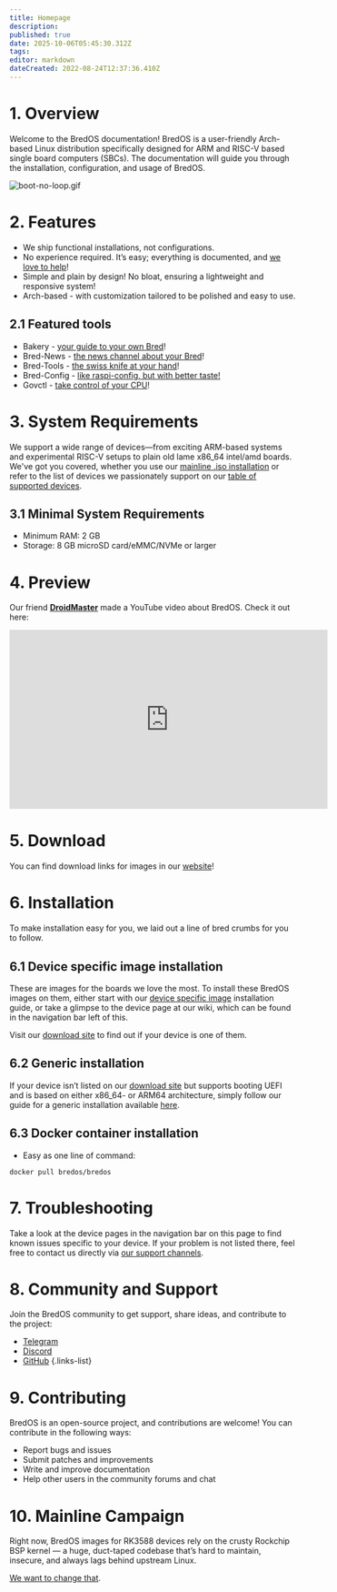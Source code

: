 ```yaml
---
title: Homepage
description: 
published: true
date: 2025-10-06T05:45:30.312Z
tags: 
editor: markdown
dateCreated: 2022-08-24T12:37:36.410Z
---
```


# 1. Overview
Welcome to the BredOS documentation! BredOS is a user-friendly Arch-based Linux distribution specifically designed for ARM and RISC-V based single board computers (SBCs).
The documentation will guide you through the installation, configuration, and usage of BredOS.

![boot-no-loop.gif](/boot-no-loop.gif)

# 2. Features
 - We ship functional installations, not configurations.
 - No experience required. It’s easy; everything is documented, and [we love to help](#h-8-community-and-support)!
 - Simple and plain by design! No bloat, ensuring a lightweight and responsive system!
 - Arch-based - with customization tailored to be polished and easy to use.

## 2.1 Featured tools

 - Bakery - [your guide to your own Bred](/install/first-setup)!
 - Bred-News - [the news channel about your Bred](/customizations/news)!
 - Bred-Tools - [the swiss knife at your hand](/Tools)!
 - Bred-Config - [like raspi-config, but with better taste!](/bredos-config)
 - Govctl - [take control of your CPU](/how-to/govctl)!
 
 # 3. System Requirements
We support a wide range of devices—from exciting ARM-based systems and experimental RISC-V setups to plain old lame x86_64 intel/amd boards. We've got you covered, whether you use our [mainline .iso installation](/install/Installation-with-ISO) or refer to the list of devices we passionately support on our [table of supported devices](/table-of-supported-devices).
 
## 3.1 Minimal System Requirements
 - Minimum RAM: 2 GB
 - Storage: 8 GB microSD card/eMMC/NVMe or larger
 
# 4. Preview
Our friend [**DroidMaster**](https://www.youtube.com/@LinuxDroidMaster) made a YouTube video about BredOS. Check it out here:
<iframe width="560" height="315" src="https://www.youtube-nocookie.com/embed/eoLE27xdtu4?si=ai-0QqLNyCYfTKfA" title="YouTube video player" frameborder="0" allow="accelerometer; autoplay; clipboard-write; encrypted-media; gyroscope; picture-in-picture; web-share" referrerpolicy="strict-origin-when-cross-origin" allowfullscreen></iframe>
 
# 5. Download
You can find download links for images in our [website](https://bredos.org/download.html)!

# 6. Installation
To make installation easy for you, we laid out a line of bred crumbs for you to follow.

## 6.1 Device specific image installation
These are images for the boards we love the most. To install these BredOS images on them, either start with our [device specific image](/install/device-specific-image) installation guide, or take a glimpse to the device page at our wiki, which can be found in the navigation bar left of this.

Visit our [download site](https://bredos.org/download.html) to find out if your device is one of them.

## 6.2 Generic installation
If your device isn’t listed on our [download site](https://bredos.org/download.html) but supports booting UEFI and is based on either x86_64- or ARM64 architecture, simply follow our guide for a generic installation available [here](/install/Installation-with-ISO).

## 6.3 Docker container installation
- Easy as one line of command:
```
docker pull bredos/bredos
```

# 7. Troubleshooting
Take a look at the device pages in the navigation bar on this page to find known issues specific to your device. If your problem is not listed there, feel free to contact us directly via [our support channels](#h-8-community-and-support).

# 8. Community and Support
Join the BredOS community to get support, share ideas, and contribute to the project:
- [Telegram](https://t.me/bredoslinux)
- [Discord](https://discord.gg/jwhxuyKXaa)
- [GitHub](http://github.com/BredOS)
{.links-list}
# 9. Contributing
BredOS is an open-source project, and contributions are welcome! You can contribute in the following ways:
- Report bugs and issues
- Submit patches and improvements
- Write and improve documentation
- Help other users in the community forums and chat

# 10. Mainline Campaign
Right now, BredOS images for RK3588 devices rely on the crusty Rockchip BSP kernel — a huge, duct-taped codebase that’s hard to maintain, insecure, and always lags behind upstream Linux.

[We want to change that](/campaigns/mainline-campaign).

